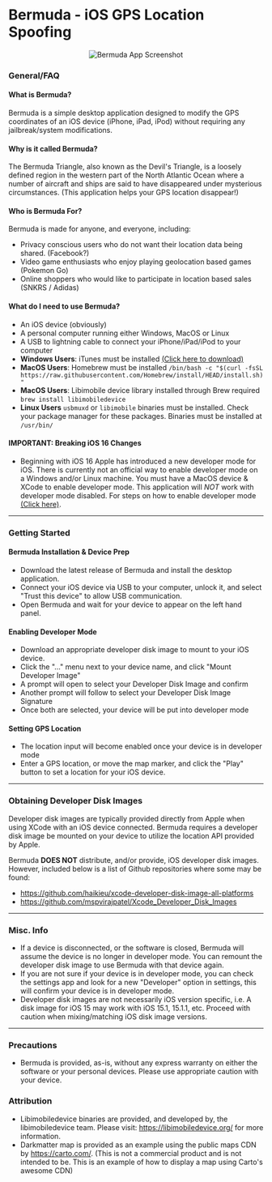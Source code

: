 # Bermuda - iOS GPS Location Spoofing

<p align="center">
  <img alt="Bermuda App Screenshot" src="https://i.imgur.com/8N8bgvD.png" />
</p>

### General/FAQ

#### What is Bermuda?

Bermuda is a simple desktop application designed to modify the GPS coordinates of an iOS device (iPhone, iPad, iPod) without requiring any jailbreak/system modifications.

#### Why is it called Bermuda?

The Bermuda Triangle, also known as the Devil's Triangle, is a loosely defined region in the western part of the North Atlantic Ocean where a number of aircraft and ships are said to have disappeared under mysterious circumstances. (This application helps your GPS location disappear!)

#### Who is Bermuda For?

Bermuda is made for anyone, and everyone, including:

- Privacy conscious users who do not want their location data being shared. (Facebook?)
- Video game enthusiasts who enjoy playing geolocation based games (Pokemon Go)
- Online shoppers who would like to participate in location based sales (SNKRS / Adidas)

#### What do I need to use Bermuda?

- An iOS device (obviously)
- A personal computer running either Windows, MacOS or Linux
- A USB to lightning cable to connect your iPhone/iPad/iPod to your computer
- **Windows Users**: iTunes must be installed [(Click here to download)](https://support.apple.com/downloads/itunes)
- **MacOS Users**: Homebrew must be installed `/bin/bash -c "$(curl -fsSL https://raw.githubusercontent.com/Homebrew/install/HEAD/install.sh)"`
- **MacOS Users**: Libimobile device library installed through Brew required `brew install libimobiledevice`
- **Linux Users** `usbmuxd` or `libimobile` binaries must be installed. Check your package manager for these packages. Binaries must be installed at `/usr/bin/`

#### IMPORTANT: Breaking iOS 16 Changes
- Beginning with iOS 16 Apple has introduced a new developer mode for iOS. There is currently not an official way to enable developer mode on a Windows and/or Linux machine. You must have a MacOS device & XCode to enable developer mode. This application will *NOT* work with developer mode disabled. For steps on how to enable developer mode [(Click here)](https://developer.apple.com/documentation/xcode/enabling-developer-mode-on-a-device).


---

### Getting Started

#### Bermuda Installation & Device Prep

- Download the latest release of Bermuda and install the desktop application.
- Connect your iOS device via USB to your computer, unlock it, and select "Trust this device" to allow USB communication.
- Open Bermuda and wait for your device to appear on the left hand panel.

#### Enabling Developer Mode

- Download an appropriate developer disk image to mount to your iOS device.
- Click the "..." menu next to your device name, and click "Mount Developer Image"
- A prompt will open to select your Developer Disk Image and confirm
- Another prompt will follow to select your Developer Disk Image Signature
- Once both are selected, your device will be put into developer mode

#### Setting GPS Location

- The location input will become enabled once your device is in developer mode
- Enter a GPS location, or move the map marker, and click the "Play" button to set a location for your iOS device.

---

### Obtaining Developer Disk Images

Developer disk images are typically provided directly from Apple when using XCode with an iOS device connected. Bermuda requires a developer disk image be mounted on your device to utilize the location API provided by Apple.

Bermuda **DOES NOT** distribute, and/or provide, iOS developer disk images. However, included below is a list of Github repositories where some may be found:

- https://github.com/haikieu/xcode-developer-disk-image-all-platforms
- https://github.com/mspvirajpatel/Xcode_Developer_Disk_Images

---

### Misc. Info

- If a device is disconnected, or the software is closed, Bermuda will assume the device is no longer in developer mode. You can remount the developer disk image to use Bermuda with that device again.
- If you are not sure if your device is in developer mode, you can check the settings app and look for a new "Developer" option in settings, this will confirm your device is in developer mode.
- Developer disk images are not necessarily iOS version specific, i.e. A disk image for iOS 15 may work with iOS 15.1, 15.1.1, etc. Proceed with caution when mixing/matching iOS disk image versions.

---

### Precautions

- Bermuda is provided, as-is, without any express warranty on either the software or your personal devices. Please use appropriate caution with your device.

### Attribution

- Libimobiledevice binaries are provided, and developed by, the libimobiledevice team. Please visit: https://libimobiledevice.org/ for more information.
- Darkmatter map is provided as an example using the public maps CDN by https://carto.com/. (This is not a commercial product and is not intended to be. This is an example of how to display a map using Carto's awesome CDN)
